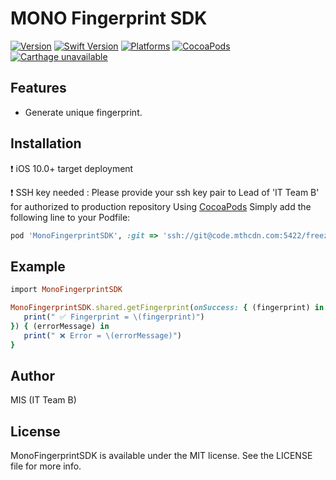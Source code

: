 # MONO Fingerprint SDK

[![Version](https://img.shields.io/badge/version-0.1.0-blue.svg)](https://cocoapods.org/)
[![Swift Version](https://img.shields.io/badge/swift-5.0.x-orange.svg)](https://swift.org)
[![Platforms](https://img.shields.io/badge/platform-ios-green.svg)](https://cocoapods.org/)
[![CocoaPods](https://img.shields.io/badge/Pods-Available-brightgreen.svg)](https://cocoapods.org/)
[![Carthage unavailable](https://img.shields.io/badge/Carthage-unavailable-red.svg)](https://github.com/Carthage/Carthage)

## Features
- Generate unique fingerprint.

## Installation
:heavy_exclamation_mark: iOS 10.0+ target deployment

:heavy_exclamation_mark: SSH key needed : Please provide your ssh key pair to Lead of 'IT Team B' for authorized to production repository
Using [CocoaPods](https://cocoapods.org) Simply add the following line to your Podfile:

```ruby
pod 'MonoFingerprintSDK', :git => 'ssh://git@code.mthcdn.com:5422/freezeit/fingerprint-ios-framework.git' ,:branch => 'master'
```

## Example
```ruby
import MonoFingerprintSDK
```

```ruby
MonoFingerprintSDK.shared.getFingerprint(onSuccess: { (fingerprint) in
   print(" ✅ Fingerprint = \(fingerprint)")
}) { (errorMessage) in
   print(" ❌ Error = \(errorMessage)")
}
```

## Author
MIS (IT Team B)

## License
MonoFingerprintSDK is available under the MIT license. See the LICENSE file for more info.
